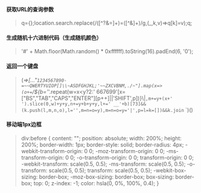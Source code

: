 #### 获取URL的查询参数
> q={};location.search.replace(/([^?&=]+)=([^&]+)/g,(_,k,v)=>q[k]=v);q;
#### 生成随机十六进制代码（生成随机颜色）
> '#' + Math.floor(Math.random() * 0xffffff).toString(16).padEnd(6, '0');
#### 返回一个键盘
> (_=>[..."`1234567890-=~~QWERTYUIOP[]\\~ASDFGHJKL;'~~ZXCVBNM,./~"].map(x=>(o+=`/${b='_'.repeat(w=x<y?2:' 667699'[x=["BS","TAB","CAPS","ENTER"][p++]||'SHIFT',p])}\\|`,m+=y+(x+'    ').slice(0,w)+y+y,n+=y+b+y+y,l+=' __'+b)[73]&&(k.push(l,m,n,o),l='',m=n=o=y),m=n=o=y='|',p=l=k=[])&&k.join`
`)()
#### 移动端1px边框
> div:before {
    content: "";
    position: absolute;
    width: 200%;
    height: 200%;
    border-width: 1px;
    border-style: solid;
    border-radius: 4px;
    -webkit-transform-origin: 0 0;
    -moz-transform-origin: 0 0;
    -ms-transform-origin: 0 0;
    -o-transform-origin: 0 0;
    transform-origin: 0 0;
    -webkit-transform: scale(0.5, 0.5);
    -ms-transform: scale(0.5, 0.5);
    -o-transform: scale(0.5, 0.5);
    transform: scale(0.5, 0.5);
    -webkit-box-sizing: border-box;
    -moz-box-sizing: border-box;
    box-sizing: border-box;
    top: 0;
    z-index: -1;
    color: hsla(0, 0%, 100%, 0.4);
  }
